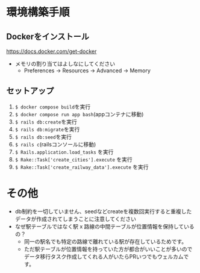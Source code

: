 # 環境構築手順
## Dockerをインストール
https://docs.docker.com/get-docker
- メモリの割り当てはよしなにしてください
  - Preferences → Resources → Advanced → Memory
## セットアップ
1. `$ docker compose build`を実行
1. `$ docker compose run app bash`(appコンテナに移動)
1. `$ rails db:create`を実行
1. `$ rails db:migrate`を実行
1. `$ rails db:seed`を実行
1. `$ rails c`(railsコンソールに移動)
1. `$ Rails.application.load_tasks` を実行
1. `$ Rake::Task['create_cities'].execute` を実行
1. `$ Rake::Task['create_railway_data'].execute` を実行

# その他
* db制約を一切していません、seedなどcreateを複数回実行すると重複したデータが作成されてしまうことに注意してください
* なぜ駅テーブルではなく駅 x 路線の中間テーブルが位置情報を保持しているの？
  * 同一の駅名でも特定の路線で離れている駅が存在しているためです。
  * ただ駅テーブルが位置情報を持っていた方が都合がいいことが多いのでデータ移行タスク作成してくれる人がいたらPRいつでもウェルカムです。
